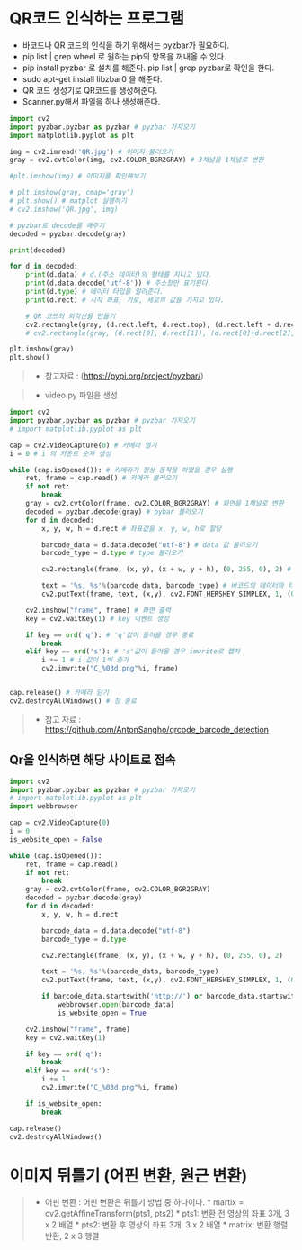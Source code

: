 # QR코드 인식하는 프로그램
* 바코드나 QR 코드의 인식을 하기 위해서는 pyzbar가 필요하다.
* pip list | grep wheel 로 원하는 pip의 항목을 꺼내올 수 있다.
* pip install pyzbar 로 설치를 해준다. pip list | grep pyzbar로 확인을 한다.
* sudo apt-get install libzbar0 을 해준다.
* QR 코드 생성기로 QR코드를 생성해준다.
* Scanner.py해서 파일을 하나 생성해준다.

```python
import cv2
import pyzbar.pyzbar as pyzbar # pyzbar 가져오기
import matplotlib.pyplot as plt

img = cv2.imread('QR.jpg') # 이미지 불러오기
gray = cv2.cvtColor(img, cv2.COLOR_BGR2GRAY) # 3채널을 1채널로 변환

#plt.imshow(img) # 이미지를 확인해보기

# plt.imshow(gray, cmap='gray')
# plt.show() # matplot 실행하기
# cv2.imshow('QR.jpg', img)

# pyzbar로 decode를 해주기
decoded = pyzbar.decode(gray)

print(decoded)

for d in decoded:
    print(d.data) # d.(주소 데이터)의 형태를 지니고 있다.
    print(d.data.decode('utf-8')) # 주소창만 표기된다.
    print(d.type) # 데이터 타입을 알려준다.
    print(d.rect) # 시작 좌표, 가로, 세로의 값을 가지고 있다.

    # QR 코드의 외각선을 만들기
    cv2.rectangle(gray, (d.rect.left, d.rect.top), (d.rect.left + d.rect.height, d.rect.top + d.rect.width), (0, 0, 255), 2)
    # cv2.rectangle(gray, (d.rect[0], d.rect[1]), (d.rect[0]+d.rect[2], d.rect[1]+d.rect[3]), (0, 0, 255), 10)

plt.imshow(gray)
plt.show()
```

> * 참고자료 : (https://pypi.org/project/pyzbar/)

> * video.py 파일을 생성

```python
import cv2
import pyzbar.pyzbar as pyzbar # pyzbar 가져오기
# import matplotlib.pyplot as plt

cap = cv2.VideoCapture(0) # 카메라 열기
i = 0 # i 의 카운트 숫자 생성

while (cap.isOpened()): # 카메라가 정상 동작을 하였을 경우 실행
    ret, frame = cap.read() # 카메라 불러오기
    if not ret:
        break
    gray = cv2.cvtColor(frame, cv2.COLOR_BGR2GRAY) # 화면을 1채널로 변환
    decoded = pyzbar.decode(gray) # pybar 불러오기
    for d in decoded:
        x, y, w, h = d.rect # 좌표값을 x, y, w, h로 할당

        barcode_data = d.data.decode("utf-8") # data 값 불러오기
        barcode_type = d.type # type 불러오기

        cv2.rectangle(frame, (x, y), (x + w, y + h), (0, 255, 0), 2) # qr, bar사진의 테두리 생성

        text = '%s, %s'%(barcode_data, barcode_type) # 바코드의 데이터와 타입을 text로 지정
        cv2.putText(frame, text, (x,y), cv2.FONT_HERSHEY_SIMPLEX, 1, (0, 255, 255),2, cv2.LINE_AA) # 글자 출력

    cv2.imshow("frame", frame) # 화면 출력
    key = cv2.waitKey(1) # key 이벤트 생성

    if key == ord('q'): # 'q'값이 들어올 경우 종료
        break
    elif key == ord('s'): # 's'값이 들어올 경우 imwrite로 캡처
        i += 1 # i 값이 1씩 증가
        cv2.imwrite("C_%03d.png"%i, frame)


cap.release() # 카메라 닫기
cv2.destroyAllWindows() # 창 종료

```
 > * 참고 자료 : https://github.com/AntonSangho/qrcode_barcode_detection

## Qr을 인식하면 해당 사이트로 접속

```python
import cv2
import pyzbar.pyzbar as pyzbar # pyzbar 가져오기
# import matplotlib.pyplot as plt
import webbrowser

cap = cv2.VideoCapture(0)
i = 0
is_website_open = False

while (cap.isOpened()):
    ret, frame = cap.read()
    if not ret:
        break
    gray = cv2.cvtColor(frame, cv2.COLOR_BGR2GRAY)
    decoded = pyzbar.decode(gray)
    for d in decoded:
        x, y, w, h = d.rect

        barcode_data = d.data.decode("utf-8")
        barcode_type = d.type

        cv2.rectangle(frame, (x, y), (x + w, y + h), (0, 255, 0), 2)

        text = '%s, %s'%(barcode_data, barcode_type)
        cv2.putText(frame, text, (x,y), cv2.FONT_HERSHEY_SIMPLEX, 1, (0, 255, 255),2, cv2.LINE_AA)

        if barcode_data.startswith('http://') or barcode_data.startswith('https://'):
            webbrowser.open(barcode_data)
            is_website_open = True

    cv2.imshow("frame", frame)
    key = cv2.waitKey(1)

    if key == ord('q'):
        break
    elif key == ord('s'):
        i += 1
        cv2.imwrite("C_%03d.png"%i, frame)

    if is_website_open:
        break

cap.release()
cv2.destroyAllWindows()
```

# 이미지 뒤틀기 (어핀 변환, 원근 변환)
> * 어핀 변환 : 어핀 변환은 뒤틀기 방법 중 하나이다.
    * martix = cv2.getAffineTransform(pts1, pts2)
        * pts1: 변환 전 영상의 좌표 3개, 3 x 2 배열
        * pts2: 변환 후 영상의 좌표 3개, 3 x 2 배열
        * matrix: 변환 행렬 반환, 2 x 3 행렬

















